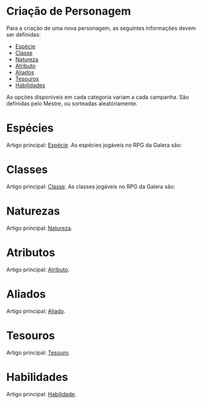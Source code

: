 <!-- TITLE: Criação De Personagem -->
<!-- SUBTITLE: Regras e detalhes para a criação de personagens. -->

# Criação de Personagem
Para a criação de uma nova personagem, as seguintes informações devem ser definidas:
* [Espécie](#Espécies)
* [Classe](#Classes)
* [Natureza](#Naturezas)
* [Atributo](#Atributos)
* [Aliados](#Aliados)
* [Tesouros](#Tesouros)
* [Habilidades](#Habilidades)

As opções disponíveis em cada categoria variam a cada campanha. São definidas pelo Mestre, ou sorteadas aleatóriamente.



# Espécies
Artigo principal: [Espécie](especie).
As espécies jogáveis no RPG da Galera são:

# Classes
Artigo principal: [Classe](classe).
As classes jogáveis no RPG da Galera são:

# Naturezas
Artigo principal: [Natureza](natureza).

# Atributos
Artigo principal: [Atributo](atributo).

# Aliados
Artigo principal: [Aliado](aliado).

# Tesouros
Artigo principal: [Tesouro](tesouro).

# Habilidades
Artigo principal: [Habilidade](habilidade).
